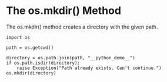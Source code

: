 # The os.mkdir\(\) Method

The os.mkdir\(\) method creates a directory with the given path.

```
import os

path = os.getcwd()

directory = os.path.join(path, "__python_demo__")
if os.path.isdir(directory):
    raise Exception("Path already exists. Can't continue.")
os.mkdir(directory)
```



